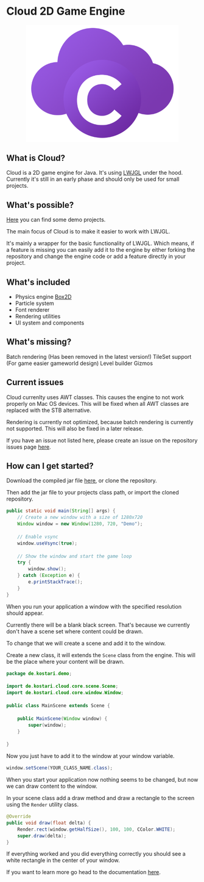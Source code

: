 # Cloud 2D Game Engine

<div style="width: 100%; display: flex; justify-content: center;">
    <img src="logo.png" alt="isolated" width="400"/>
</div>

## What is Cloud?

Cloud is a 2D game engine for Java. It's using [LWJGL](https://www.lwjgl.org/) under the hood. Currently it's still in an early phase and should only be used for small projects.

## What's possible?

[Here](https://github.com/iotacb/cloud/tree/master/demos) you can find some demo projects.

The main focus of Cloud is to make it easier to work with LWJGL.

It's mainly a wrapper for the basic functionality of LWJGL.
Which means, if a feature is missing you can easily add it to the engine by either forking the repository and change the engine code or add a feature directly in your project.

## What's included

- Physics engine [Box2D](https://box2d.org/)
- Particle system
- Font renderer
- Rendering utilities
- UI system and components

## What's missing?

Batch rendering (Has been removed in the latest version!)
TileSet support (For game easier gameworld design)
Level builder
Gizmos

## Current issues

Cloud currenlty uses AWT classes. This causes the engine to not work
properly on Mac OS devices. This will be fixed when all AWT classes are replaced with the STB alternative.

Rendering is currently not optimized, because batch rendering is currently not supported. This will also be fixed in a later release.

If you have an issue not listed here, please create an issue on the repository issues page [here](https://github.com/iotacb/cloud/issues).

## How can I get started?

Download the compiled jar file [here](), or clone the repository.

Then add the jar file to your projects class path, or import the cloned repository.

```java
public static void main(String[] args) {
    // Create a new window with a size of 1280x720
    Window window = new Window(1280, 720, "Demo");

    // Enable vsync
    window.useVsync(true);

    // Show the window and start the game loop
    try {
        window.show();
    } catch (Exception e) {
        e.printStackTrace();
    }
}
```

When you run your application a window with the specified resolution should appear.

Currently there will be a blank black screen. That's because we currently don't have a scene set where content could be drawn.

To change that we will create a scene and add it to the window.

Create a new class, it will extends the `Scene` class from the engine. This will be the place where your content will be drawn.

```java
package de.kostari.demo;

import de.kostari.cloud.core.scene.Scene;
import de.kostari.cloud.core.window.Window;

public class MainScene extends Scene {

    public MainScene(Window window) {
        super(window);
    }

}
```

Now you just have to add it to the window at your window variable.

```java
window.setScene(YOUR_CLASS_NAME.class);
```

When you start your application now nothing seems to be changed, but now we can draw content to the window.

In your scene class add a draw method and draw a rectangle to the screen using the `Render` utility class.

```java
@Override
public void draw(float delta) {
    Render.rect(window.getHalfSize(), 100, 100, CColor.WHITE);
    super.draw(delta);
}
```

If everything worked and you did everything correctly
you should see a white rectangle in the center of your window.

If you want to learn more go head to the documentation [here](https://iotacb.github.io/docs.cloud/).
